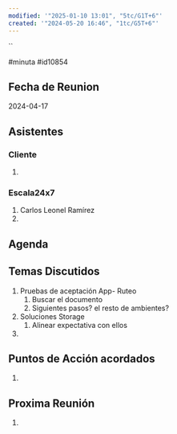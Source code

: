 ```yaml
---
modified: '"2025-01-10 13:01", "5tc/G1T+6"'
created: '"2024-05-20 16:46", "1tc/G5T+6"'
---
```

``

#minuta
#id10854 
## Fecha de Reunion
2024-04-17

## Asistentes

### Cliente
1. 
### Escala24x7
1. Carlos Leonel Ramírez
2. 

## Agenda

## Temas Discutidos
1. Pruebas de aceptación App- Ruteo
	1. Buscar el documento
	2. Siguientes pasos? el resto de ambientes?
2. Soluciones Storage
	1. Alinear expectativa con ellos
3. 

## Puntos de Acción acordados
1. 

## Proxima Reunión
1.  


